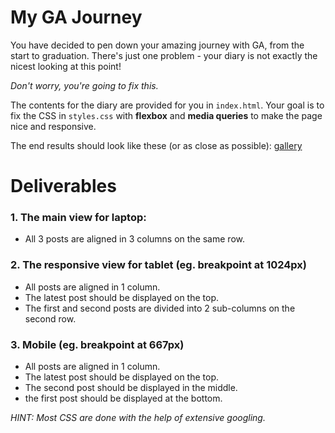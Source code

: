 # My GA Journey

You have decided to pen down your amazing journey with GA, from the start to graduation. There's just one problem - your diary is not exactly the nicest looking at this point!

*Don't worry, you're going to fix this.*

The contents for the diary are provided for you in `index.html`. Your goal is to fix the CSS in `styles.css` with **flexbox** and **media queries** to make the page nice and responsive.

The end results should look like these (or as close as possible): [gallery](https://github.com/wdi-sg/ga-journal/tree/master/gallery)

# Deliverables
### 1. The main view for laptop:
- All 3 posts are aligned in 3 columns on the same row.

### 2. The responsive view for tablet (eg. breakpoint at 1024px)
- All posts are aligned in 1 column.
- The latest post should be displayed on the top.
- The first and second posts are divided into 2 sub-columns on the second row.

### 3. Mobile (eg. breakpoint at 667px)
- All posts are aligned in 1 column.
- The latest post should be displayed on the top.
- The second post should be displayed in the middle.
- the first post should be displayed at the bottom.

*HINT: Most CSS are done with the help of extensive googling.*
